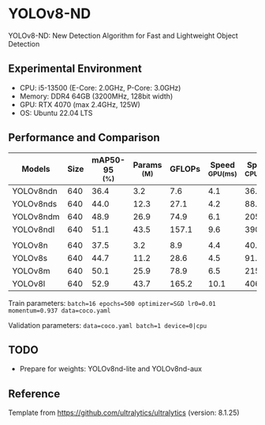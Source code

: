 # YOLOv8-ND
YOLOv8-ND: New Detection Algorithm for Fast and Lightweight Object Detection

## Experimental Environment
* CPU: i5-13500 (E-Core: 2.0GHz, P-Core: 3.0GHz)
* Memory: DDR4 64GB (3200MHz, 128bit width)
* GPU: RTX 4070 (max 2.4GHz, 125W)
* OS: Ubuntu 22.04 LTS

## Performance and Comparison

| Models            | Size  | mAP50-95<br><sup>(%)  | Params<br><sup>(M)| GFLOPs    | Speed<br><sup>GPU(ms) | Speed<br><sup>CPU(ms) |
|-------------------|-------|-----------------------|-------------------|-----------|-----------------------|-----------------------|
| YOLOv8ndn         | 640   | 36.4                  | 3.2               | 7.6       | 4.1                   | 36.9                  |
| YOLOv8nds         | 640   | 44.0                  | 12.3              | 27.1      | 4.2                   | 88.2                  |
| YOLOv8ndm         | 640   | 48.9                  | 26.9              | 74.9      | 6.1                   | 205.5                 |
| YOLOv8ndl         | 640   | 51.1                  | 43.5              | 157.1     | 9.6                   | 390.5                 |
|                   |       |                       |                   |           |                       |                       |
| YOLOv8n           | 640   | 37.5                  | 3.2               | 8.9       | 4.4                   | 40.9                  |
| YOLOv8s           | 640   | 44.7                  | 11.2              | 28.6      | 4.5                   | 91.5                  |
| YOLOv8m           | 640   | 50.1                  | 25.9              | 78.9      | 6.5                   | 215.1                 |
| YOLOv8l           | 640   | 52.9                  | 43.7              | 165.2     | 10.1                  | 406.5                 |

Train parameters: `batch=16 epochs=500 optimizer=SGD lr0=0.01 momentum=0.937 data=coco.yaml`

Validation parameters: `data=coco.yaml batch=1 device=0|cpu`


## TODO
* Prepare for weights: YOLOv8nd-lite and YOLOv8nd-aux

## Reference

Template from https://github.com/ultralytics/ultralytics (version: 8.1.25)
